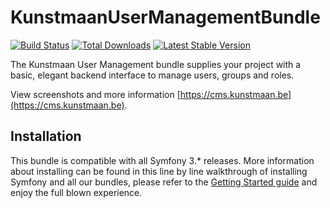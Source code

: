 # KunstmaanUserManagementBundle

[![Build Status](https://travis-ci.org/Kunstmaan/KunstmaanUserManagementBundle.png?branch=master)](http://travis-ci.org/Kunstmaan/KunstmaanUserManagementBundle)
[![Total Downloads](https://poser.pugx.org/kunstmaan/user-management-bundle/downloads.png)](https://packagist.org/packages/kunstmaan/user-management-bundle)
[![Latest Stable Version](https://poser.pugx.org/kunstmaan/user-management-bundle/v/stable.png)](https://packagist.org/packages/kunstmaan/user-management-bundle)


The Kunstmaan User Management bundle supplies your project with a basic, elegant backend interface to manage users,
groups and roles.

View screenshots and more information [https://cms.kunstmaan.be](https://cms.kunstmaan.be).

## Installation

This bundle is compatible with all Symfony 3.* releases. More information about installing can be found in this line
by line walkthrough of installing Symfony and all our bundles, please refer to the
[Getting Started guide](https://kunstmaanbundlescms.readthedocs.io/en/stable/installation/) and enjoy the full blown experience.
